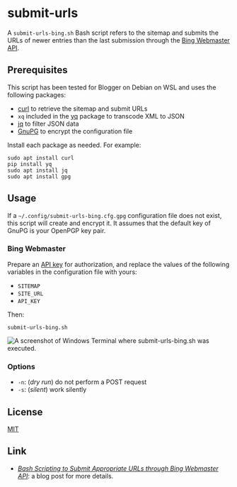 # submit-urls #

<!-- Bash script that refers to sitemap and submits URLs through Bing
Webmaster API -->

<!-- bash bing-api curl gnupg jq yq -->

A `submit-urls-bing.sh` Bash script refers to the sitemap and submits
the URLs of newer entries than the last submission through the [Bing
Webmaster API](https://docs.microsoft.com/en-us/bingwebmaster/).

## Prerequisites ##

This script has been tested for Blogger on Debian on WSL and uses the
following packages:

  * [curl](https://curl.se/) to retrieve the sitemap and submit URLs
  * `xq` included in the [yq](https://kislyuk.github.io/yq/) package
    to transcode XML to JSON
  * [jq](https://stedolan.github.io/jq/) to filter JSON data
  * [GnuPG](https://gnupg.org/index.html) to encrypt the configuration
    file

Install each package as needed.  For example:

``` shell
sudo apt install curl
pip install yq
sudo apt install jq
sudo apt install gpg
```

## Usage ##

If a `~/.config/submit-urls-bing.cfg.gpg` configuration file does not
exist, this script will create and encrypt it.  It assumes that the
default key of GnuPG is your OpenPGP key pair.

### Bing Webmaster ###

Prepare an [API
key](https://docs.microsoft.com/en-us/bingwebmaster/getting-access)
for authorization, and replace the values of the following variables
in the configuration file with yours:

  * `SITEMAP`
  * `SITE_URL`
  * `API_KEY`

Then:

``` shell
submit-urls-bing.sh
```

![A screenshot of Windows Terminal where submit-urls-bing.sh was
executed.](https://dl.dropboxusercontent.com/s/z59v9eur56naaa9/20230210T190706.png)

### Options ###

  * `-n`: (*dry run*) do not perform a POST request
  * `-s`: (*silent*) work silently

## License ##

[MIT](LICENSE.md)

## Link ##

  * [*Bash Scripting to Submit Appropriate URLs through Bing Webmaster
    API*](https://carmine560.blogspot.com/2020/12/bash-scripting-to-submit-urls-through.html):
    a blog post for more details.
